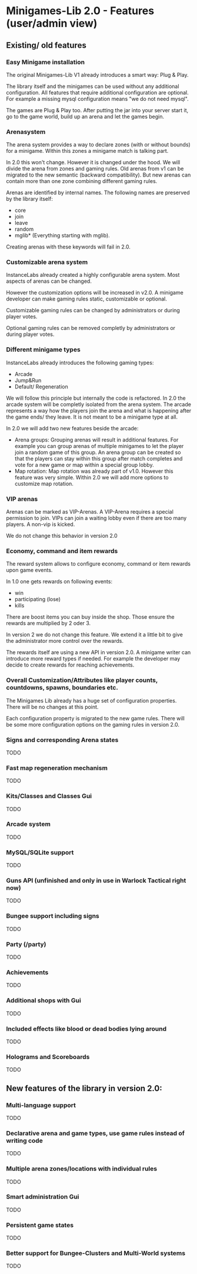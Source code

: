 # Minigames-Lib 2.0 - Features (user/admin view)

## Existing/ old features

### Easy Minigame installation

The original Minigames-Lib V1 already introduces a smart way: Plug & Play.

The library itself and the minigames can be used without any additional configuration. All features that
require additional configuration are optional. For example a missing mysql configuration means "we do not
need mysql".

The games are Plug & Play too. After putting the jar into your server start it, go to the game world,
build up an arena and let the games begin.

### Arenasystem

The arena system provides a way to declare zones (with or without bounds) for a minigame. Within this
zones a minigame match is talking part.

In 2.0 this won't change. However it is changed under the hood. We will divide the arena from
zones and gaming rules. Old arenas from v1 can be migrated to the new semantic (backward compatibility).
But new arenas can contain more than one zone combining different gaming rules.

Arenas are identified by internal names. The following names are preserved by the library itself:

* core
* join
* leave
* random
* mglib* (Everything starting with mglib).

Creating arenas with these keywords will fail in 2.0.

### Customizable arena system

InstanceLabs already created a highly configurable arena system. Most aspects of arenas can be changed.

However the customization options will be increased in v2.0. A minigame developer can make gaming rules static,
customizable or optional.

Customizable gaming rules can be changed by administrators or during player votes.

Optional gaming rules can be removed completly by administrators or during player votes.

### Different minigame types

InstanceLabs already introduces the following gaming types:

* Arcade
* Jump&Run
* Default/ Regeneration

We will follow this principle but internally the code is refactored. In 2.0 the arcade system will be completly
isolated from the arena system. The arcade represents a way how the players join the arena and what is happening
after the game ends/ they leave. It is not meant to be a minigame type at all.

In 2.0 we will add two new features beside the arcade:

* Arena groups: Grouping arenas will result in additional features. For example you can group arenas of multiple
  minigames to let the player join a random game of this group. An arena group can be created so that the players
  can stay within this group after match completes and vote for a new game or map within a special group lobby.
* Map rotation: Map rotation was already part of v1.0. However this feature was very simple. Within 2.0 we will
  add more options to customize map rotation.

### VIP arenas

Arenas can be marked as VIP-Arenas. A VIP-Arena requires a special permission to join. VIPs can join a waiting
lobby even if there are too many players. A non-vip is kicked.

We do not change this behavior in version 2.0

### Economy, command and item rewards

The reward system allows to configure economy, command or item rewards upon game events.

In 1.0 one gets rewards on following events:
* win
* participating (lose)
* kills

There are boost items you can buy inside the shop. Those ensure the rewards are multiplied by 2 oder 3.

In version 2 we do not change this feature. We extend it a little bit to give the administrator more control
over the rewards.

The rewards itself are using a new API in version 2.0. A minigame writer can introduce more reward types if needed.
For example the developer may decide to create rewards for reaching achievements.

### Overall Customization/Attributes like player counts, countdowns, spawns, boundaries etc.

The Minigames Lib already has a huge set of configuration properties. There will be no changes at this point.

Each configuration property is migrated to the new game rules. There will be some more configuration options
on the gaming rules in version 2.0.

### Signs and corresponding Arena states

TODO

### Fast map regeneration mechanism

TODO

### Kits/Classes and Classes Gui

TODO

### Arcade system

TODO

### MySQL/SQLite support

TODO

### Guns API (unfinished and only in use in Warlock Tactical right now)

TODO

### Bungee support including signs

TODO

### Party (/party)

TODO

### Achievements

TODO

### Additional shops with Gui

TODO

### Included effects like blood or dead bodies lying around

TODO

### Holograms and Scoreboards

TODO

## New features of the library in version 2.0:

###  Multi-language support

TODO

### Declarative arena and game types, use game rules instead of writing code

TODO

### Multiple arena zones/locations with individual rules

TODO 

### Smart administration Gui

TODO

### Persistent game states

TODO

### Better support for Bungee-Clusters and Multi-World systems

TODO
